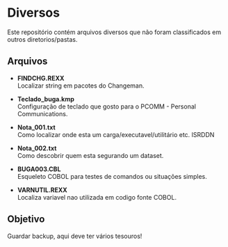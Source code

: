 # Diversos

Este repositório contém arquivos diversos que não foram classificados em outros diretorios/pastas.

## Arquivos

- **FINDCHG.REXX**  
  Localizar string em pacotes do Changeman.

- **Teclado_buga.kmp**  
  Configuração de teclado que gosto para o PCOMM - Personal Communications.

- **Nota_001.txt**  
  Como localizar onde esta um carga/executavel/utilitário etc. ISRDDN

- **Nota_002.txt**  
  Como descobrir quem esta segurando um dataset.

- **BUGA003.CBL**  
  Esqueleto COBOL para testes de comandos ou situações simples.

- **VARNUTIL.REXX**  
  Localiza variavel nao utilizada em codigo fonte COBOL.



## Objetivo

Guardar backup, aqui deve ter vários tesouros!
